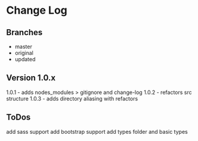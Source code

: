 # Change Log

## Branches
-   master
-   original
-   updated

## Version 1.0.x
1.0.1 - adds nodes_modules > gitignore and change-log
1.0.2 - refactors src structure
1.0.3 - adds directory aliasing with refactors

## ToDos
add sass support
add bootstrap support
add types folder and basic types